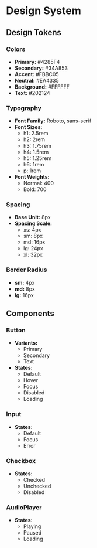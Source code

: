 # Design System

## Design Tokens

### Colors

*   **Primary:** #4285F4
*   **Secondary:** #34A853
*   **Accent:** #FBBC05
*   **Neutral:** #EA4335
*   **Background:** #FFFFFF
*   **Text:** #202124

### Typography

*   **Font Family:** Roboto, sans-serif
*   **Font Sizes:**
    *   h1: 2.5rem
    *   h2: 2rem
    *   h3: 1.75rem
    *   h4: 1.5rem
    *   h5: 1.25rem
    *   h6: 1rem
    *   p: 1rem
*   **Font Weights:**
    *   Normal: 400
    *   Bold: 700

### Spacing

*   **Base Unit:** 8px
*   **Spacing Scale:**
    *   xs: 4px
    *   sm: 8px
    *   md: 16px
    *   lg: 24px
    *   xl: 32px

### Border Radius

*   **sm:** 4px
*   **md:** 8px
*   **lg:** 16px

## Components

### Button

*   **Variants:**
    *   Primary
    *   Secondary
    *   Text
*   **States:**
    *   Default
    *   Hover
    *   Focus
    *   Disabled
    *   Loading

### Input

*   **States:**
    *   Default
    *   Focus
    *   Error

### Checkbox

*   **States:**
    *   Checked
    *   Unchecked
    *   Disabled

### AudioPlayer

*   **States:**
    *   Playing
    *   Paused
    *   Loading
